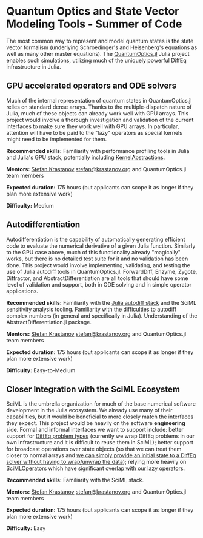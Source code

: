 # Quantum Optics and State Vector Modeling Tools - Summer of Code

The most common way to represent and model quantum states is the state vector formalism (underlying Schroedinger's and Heisenberg's equations as well as many other master equations). The [QuantumOptics.jl](https://github.com/qojulia/QuantumOptics.jl) Julia project enables such simulations, utilizing much of the uniquely powerful DiffEq infrastructure in Julia.

## GPU accelerated operators and ODE solvers

Much of the internal representation of quantum states in QuantumOptics.jl relies on standard dense arrays. Thanks to the multiple-dispatch nature of Julia, much of these objects can already work well with GPU arrays. This project would involve a thorough investigation and validation of the current interfaces to make sure they work well with GPU arrays. In particular, attention will have to be paid to the "lazy" operators as special kernels might need to be implemented for them.

**Recommended skills:** Familiarity with performance profiling tools in Julia and Julia's GPU stack, potentially including [KernelAbstractions](https://github.com/JuliaGPU/KernelAbstractions.jl).

**Mentors:** [Stefan Krastanov](https://github.com/Krastanov) [<stefan@krastanov.org>](mailto:stefan@krastanov.org) and QuantumOptics.jl team members

**Expected duration:** 175 hours (but applicants can scope it as longer if they plan more extensive work)

**Difficulty:** Medium

## Autodifferentiation

Autodifferentiation is the capability of automatically generating efficient code to evaluate the numerical derivative of a given Julia function. Similarly to the GPU case above, much of this functionality already "magically" works, but there is no detailed test suite for it and no validation has been done. This project would involve implementing, validating, and testing the use of Julia autodiff tools in QuantumOptics.jl. ForwardDiff, Enzyme, Zygote, Diffractor, and AbstractDifferentiation are all tools that should have some level of validation and support, both in ODE solving and in simple operator applications.

**Recommended skills:** Familiarity with the [Julia autodiff stack](https://juliadiff.org/) and the SciML sensitivity analysis tooling. Familiarity with the difficulties to autodiff complex numbers (in general and specifically in Julia). Understanding of the AbstractDifferentiation.jl package.

**Mentors:** [Stefan Krastanov](https://github.com/Krastanov) [<stefan@krastanov.org>](mailto:stefan@krastanov.org) and QuantumOptics.jl team members

**Expected duration:** 175 hours (but applicants can scope it as longer if they plan more extensive work)

**Difficulty:** Easy-to-Medium

## Closer Integration with the SciML Ecosystem

SciML is the umbrella organization for much of the base numerical software development in the Julia ecosystem. We already use many of their capabilities, but it would be beneficial to more closely match the interfaces they expect. This project would be heavily on the software **engineering** side. Formal and informal interfaces we want to support include: better support for [DiffEq problem types](https://github.com/qojulia/QuantumOptics.jl/issues/298) (currently we wrap DiffEq problems in our own infrastructure and it is difficult to reuse them in SciML); better support for broadcast operations over state objects (so that we can treat them closer to normal arrays and [we can simply provide an initial state to a DiffEq solver without having to wrap/unwrap the data](https://github.com/qojulia/QuantumOpticsBase.jl/pull/16)); relying more heavily on [SciMLOperators](https://docs.sciml.ai/SciMLOperators/stable/) which have significant [overlap with our lazy operators](https://github.com/qojulia/QuantumOpticsBase.jl/issues/99).

**Recommended skills:** Familiarity with the SciML stack.

**Mentors:** [Stefan Krastanov](https://github.com/Krastanov) [<stefan@krastanov.org>](mailto:stefan@krastanov.org) and QuantumOptics.jl team members

**Expected duration:** 175 hours (but applicants can scope it as longer if they plan more extensive work)

**Difficulty:** Easy
